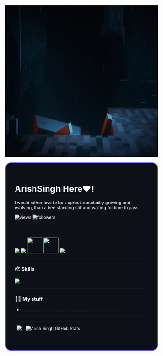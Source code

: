 
<p align="center">
  <img src="h.gif" alt="Typing SVG" width="1000px" height ="500px" />
</p>



<div align="left" style="border: 2px solid #6C63FF; border-radius: 20px; padding: 30px; background-color: #0d1117; color: #ffffff;">

<!-- Banner -->
<!-- <img src="https://render.gitanimals.org/farms/yashksaini-coder" width="800" height="250" /> -->

<h1> ArishSingh Here&hearts;</b>!</h1>

<p>
I would rather love to be a sprout, constantly growing and evolving, than a tree standing still and  waiting for time to pass
</p>
<!-- GitHub Profile Views Counter -->
<p align="left">
  <img src="https://komarev.com/ghpvc/?username=Arishsingh&label=Profile+Views&color=0e75b6&style=flat" alt="views" />
  <img src="https://img.shields.io/github/followers/Arishsingh?label=Followers&style=social" alt="followers" />
</p>


---

<p align="left">

  <br>
 <p align="left">
  <a href="https://dev.to/arishsingh99"><img src="https://skillicons.dev/icons?i=devto" /></a>
  <a href="https://www.linkedin.com/in/arish-singh-63a5b732a"><img src="https://skillicons.dev/icons?i=linkedin" /></a>
  <a href="https://leetcode.com/u/Arishsingh99/"><img src="" height ="50px" width ="50px" /></a>
  <a href="https://www.youtube.com/@Notaedit76"><img src="https://encrypted-tbn0.gstatic.com/images?q=tbn:ANd9GcRfyLJ33DoPmLLAnofKWFw5THprcFbLcleOnA&s" height ="50px" width ="50px" /></a>
  <a href="https://www.instagram.com/arish.talks/"><img src="https://skillicons.dev/icons?i=instagram" /></a>
</p>


---

### 📦 Skills
<p align="left">
  <img src="https://skillicons.dev/icons?i=java,github,figma,python,html,css,javascript,mysql,mongodb,firebase,bootstrap" />
</p>

---
### 🫶🏻 My stuff
<ul align="left">
  <li><a href="https://dev.to/arishsingh99/amazon-q-developer-cli-2p3h"> how i build a Game with Amazon Q Developer CLI</a></li>
</ul>

---


<table>
  <tr>
    <td>
      <img src="https://github-streak-stats-ruby.vercel.app/?user=Arishsingh&theme=tokyonight&hide_border=true" />
    </td>
    <td>
<p align="center">
  <img src="https://awesome-github-stats.azurewebsites.net/user-stats/Arishsingh?cardType=octocat&theme=tokyonight&preferLogin=false&Border=%23DD272700" alt="Arish Singh GitHub Stats" />
  <br />
</p>
    
  </tr>
</table>
